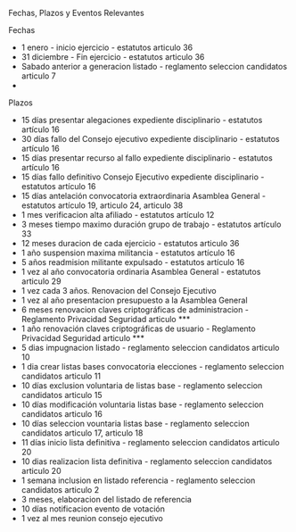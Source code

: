 Fechas, Plazos y Eventos Relevantes

Fechas

* 1 enero - inicio ejercicio  - estatutos articulo 36
* 31 diciembre - Fin ejercicio  - estatutos articulo 36
* Sabado anterior a generacion listado - reglamento seleccion candidatos articulo 7
* 

Plazos

* 15 días presentar alegaciones expediente disciplinario - estatutos artículo 16
* 30 días fallo del Consejo ejecutivo expediente disciplinario - estatutos artículo 16
*  15 días presentar recurso al fallo expediente disciplinario - estatutos artículo 16
* 15 días fallo definitivo Consejo Ejecutivo expediente disciplinario -estatutos artículo 16
* 15 días antelación convocatoria extraordinaria Asamblea General - estatutos artículo 19, articulo 24, articulo 38
* 1 mes verificacion alta afiliado - estatutos artículo 12
* 3 meses tiempo maximo duración grupo de trabajo - estatutos artículo 33
* 12 meses duracion de cada ejercicio - estatutos articulo 36
* 1 año suspension maxima militancia - estatutos artículo 16
* 5 años readmision militante expulsado - estatutos artículo 16
* 1 vez al año convocatoria ordinaria Asamblea General - estatutos articulo 29
* 1 vez cada 3 años. Renovacion del Consejo Ejecutivo
* 1 vez al año presentacion presupuesto a la Asamblea General
* 6 meses renovacion claves criptográficas de administracion - Reglamento Privacidad Seguridad articulo ***
* 1 año renovación claves criptográficas de usuario - Reglamento Privacidad Seguridad articulo ***
* 5 dias impugnacion listado - reglamento seleccion candidatos articulo 10
* 1 dia crear listas bases convocatoria elecciones - reglamento seleccion candidatos articulo 11
* 10 días exclusion voluntaria de listas base - reglamento seleccion candidatos articulo 15
* 10 días modificación voluntaria listas base - reglamento seleccion candidatos articulo 16
* 10 días seleccion vountaria listas base - reglamento seleccion candidatos articulo 17, articulo 18
* 11 días inicio lista definitiva - reglamento seleccion candidatos articulo 20
* 10 dias realizacion lista definitiva - reglamento seleccion candidatos articulo 20
* 1 semana inclusion en listado referencia - reglamento seleccion candidatos articulo 2
* 3 meses, elaboracion del listado de referencia
* 10 días notificacion evento de votación
* 1 vez al mes reunion consejo ejecutivo




